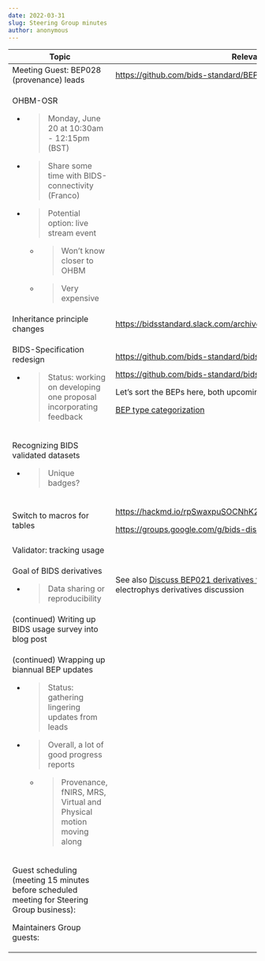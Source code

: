 ```yaml
---
date: 2022-03-31
slug: Steering Group minutes
author: anonymous
---
```




<!-- more -->




<table>
 <thead>
  <tr class="header">
   <th>
    Topic
   </th>
   <th>
    Relevant Links
   </th>
  </tr>
 </thead>
 <tbody>
  <tr class="odd">
   <td>
    Meeting Guest: BEP028 (provenance) leads
   </td>
   <td>
    <a href="https://github.com/bids-standard/BEP028_BIDSprov">
     <span class="underline">
      https://github.com/bids-standard/BEP028_BIDSprov
     </span>
    </a>
   </td>
  </tr>
  <tr class="even">
   <td>
    <p>
     OHBM-OSR
    </p>
    <ul>
     <li>
      <blockquote>
       <p>
        Monday, June 20 at 10:30am - 12:15pm (BST)
       </p>
      </blockquote>
     </li>
     <li>
      <blockquote>
       <p>
        Share some time with BIDS-connectivity (Franco)
       </p>
      </blockquote>
     </li>
     <li>
      <blockquote>
       <p>
        Potential option: live stream event
       </p>
      </blockquote>
      <ul>
       <li>
        <blockquote>
         <p>
          Won’t know closer to OHBM
         </p>
        </blockquote>
       </li>
       <li>
        <blockquote>
         <p>
          Very expensive
         </p>
        </blockquote>
       </li>
      </ul>
     </li>
    </ul>
   </td>
   <td>
   </td>
  </tr>
  <tr class="odd">
   <td>
    Inheritance principle changes
   </td>
   <td>
    <a href="https://bidsstandard.slack.com/archives/CQ78S2E23/p1648146833155359">
     <span class="underline">
      https://bidsstandard.slack.com/archives/CQ78S2E23/p1648146833155359
     </span>
    </a>
   </td>
  </tr>
  <tr class="even">
   <td>
    <p>
     BIDS-Specification redesign
    </p>
    <ul>
     <li>
      <blockquote>
       <p>
        Status: working on developing one proposal incorporating feedback
       </p>
      </blockquote>
     </li>
    </ul>
   </td>
   <td>
    <p>
     <a href="https://github.com/bids-standard/bids-specification/issues/255">
      <span class="underline">
       https://github.com/bids-standard/bids-specification/issues/255
      </span>
     </a>
    </p>
    <p>
     <a href="https://github.com/bids-standard/bids-specification/issues/401">
      <span class="underline">
       https://github.com/bids-standard/bids-specification/issues/401
      </span>
     </a>
    </p>
    <p>
     Let’s sort the BEPs here, both upcoming and old:
    </p>
    <p>
     <a href="https://docs.google.com/spreadsheets/d/1im1AmDfEBRtFOtQlv_atUtOH8xyiEmL_QsstKKQ6_eE/edit?usp=sharing">
      <span class="underline">
       BEP type categorization
      </span>
     </a>
    </p>
   </td>
  </tr>
  <tr class="odd">
   <td>
    <p>
     Recognizing BIDS validated datasets
    </p>
    <ul>
     <li>
      <blockquote>
       <p>
        Unique badges?
       </p>
      </blockquote>
     </li>
    </ul>
   </td>
   <td>
   </td>
  </tr>
  <tr class="even">
   <td>
    Switch to macros for tables
   </td>
   <td>
    <p>
     <a href="https://hackmd.io/rpSwaxpuSOCNhK2Tf2F9Cw">
      <span class="underline">
       https://hackmd.io/rpSwaxpuSOCNhK2Tf2F9Cw
      </span>
     </a>
    </p>
    <p>
     <a href="https://groups.google.com/g/bids-discussion/c/VnuDKhPULRE">
      <span class="underline">
       https://groups.google.com/g/bids-discussion/c/VnuDKhPULRE
      </span>
     </a>
    </p>
   </td>
  </tr>
  <tr class="odd">
   <td>
    Validator: tracking usage
   </td>
   <td>
   </td>
  </tr>
  <tr class="even">
   <td>
    <p>
     Goal of BIDS derivatives
    </p>
    <ul>
     <li>
      <blockquote>
       <p>
        Data sharing or reproducibility
       </p>
      </blockquote>
     </li>
    </ul>
   </td>
   <td>
    See also
    <a href="https://github.com/bids-standard/bep021/issues/5">
     <span class="underline">
      Discuss BEP021 derivatives for electrophys · Issue #5
     </span>
    </a>
    for the electrophys derivatives discussion
   </td>
  </tr>
  <tr class="odd">
   <td>
    (continued) Writing up BIDS usage survey into blog post
   </td>
   <td>
   </td>
  </tr>
  <tr class="even">
   <td>
    <p>
     (continued) Wrapping up biannual BEP updates
    </p>
    <ul>
     <li>
      <blockquote>
       <p>
        Status: gathering lingering updates from leads
       </p>
      </blockquote>
     </li>
     <li>
      <blockquote>
       <p>
        Overall, a lot of good progress reports
       </p>
      </blockquote>
      <ul>
       <li>
        <blockquote>
         <p>
          Provenance, fNIRS, MRS, Virtual and Physical motion moving along
         </p>
        </blockquote>
       </li>
      </ul>
     </li>
    </ul>
   </td>
   <td>
   </td>
  </tr>
  <tr class="odd">
   <td>
    <p>
     Guest scheduling (meeting 15 minutes before scheduled meeting for Steering Group business):
    </p>
    <p>
     Maintainers Group guests:
    </p>
   </td>
   <td>
   </td>
  </tr>
 </tbody>
</table>
